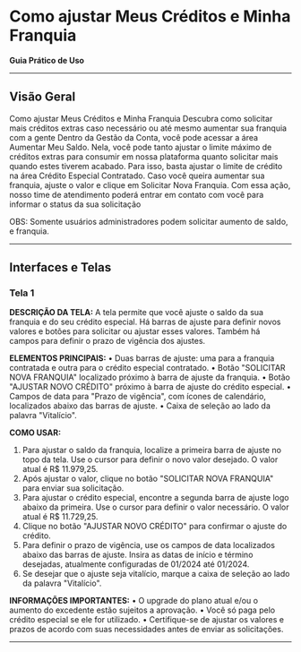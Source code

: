 # Como ajustar Meus Créditos e Minha Franquia

**Guia Prático de Uso**

---

## Visão Geral

Como ajustar Meus Créditos e Minha
Franquia
Descubra como solicitar mais créditos extras caso necessário ou até
mesmo aumentar sua franquia com a gente
Dentro da Gestão da Conta, você pode acessar a área Aumentar Meu Saldo. Nela,
você pode tanto ajustar o limite máximo de créditos extras para consumir em nossa
plataforma quanto solicitar mais quando estes tiverem acabado. Para isso, basta
ajustar o limite de crédito na área Crédito Especial Contratado. Caso você queira
aumentar sua franquia, ajuste o valor e clique em Solicitar Nova Franquia. Com essa
ação, nosso time de atendimento poderá entrar em contato com você para informar
o status da sua solicitação

OBS: Somente usuários administradores podem solicitar aumento de saldo, e
franquia.

---

## Interfaces e Telas

### Tela 1

**DESCRIÇÃO DA TELA:**
A tela permite que você ajuste o saldo da sua franquia e do seu crédito especial. Há barras de ajuste para definir novos valores e botões para solicitar ou ajustar esses valores. Também há campos para definir o prazo de vigência dos ajustes.

**ELEMENTOS PRINCIPAIS:**
• Duas barras de ajuste: uma para a franquia contratada e outra para o crédito especial contratado.
• Botão "SOLICITAR NOVA FRANQUIA" localizado próximo à barra de ajuste da franquia.
• Botão "AJUSTAR NOVO CRÉDITO" próximo à barra de ajuste do crédito especial.
• Campos de data para "Prazo de vigência", com ícones de calendário, localizados abaixo das barras de ajuste.
• Caixa de seleção ao lado da palavra "Vitalício".

**COMO USAR:**
1. Para ajustar o saldo da franquia, localize a primeira barra de ajuste no topo da tela. Use o cursor para definir o novo valor desejado. O valor atual é R$ 11.979,25.
2. Após ajustar o valor, clique no botão "SOLICITAR NOVA FRANQUIA" para enviar sua solicitação.
3. Para ajustar o crédito especial, encontre a segunda barra de ajuste logo abaixo da primeira. Use o cursor para definir o valor necessário. O valor atual é R$ 11.729,25.
4. Clique no botão "AJUSTAR NOVO CRÉDITO" para confirmar o ajuste do crédito.
5. Para definir o prazo de vigência, use os campos de data localizados abaixo das barras de ajuste. Insira as datas de início e término desejadas, atualmente configuradas de 01/2024 até 01/2024.
6. Se desejar que o ajuste seja vitalício, marque a caixa de seleção ao lado da palavra "Vitalício".

**INFORMAÇÕES IMPORTANTES:**
• O upgrade do plano atual e/ou o aumento do excedente estão sujeitos a aprovação.
• Você só paga pelo crédito especial se ele for utilizado.
• Certifique-se de ajustar os valores e prazos de acordo com suas necessidades antes de enviar as solicitações.

---

